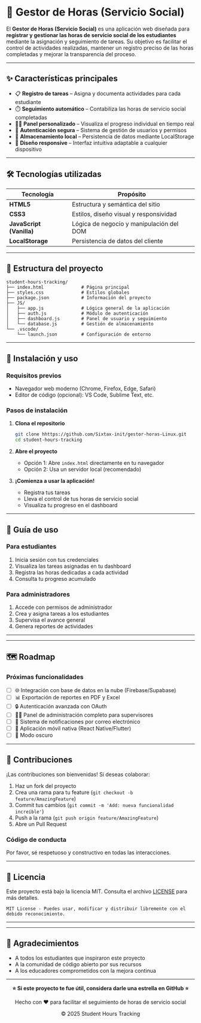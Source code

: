 # 📘 Gestor de Horas (Servicio Social)

El **Gestor de Horas (Servicio Social)** es una aplicación web diseñada para **registrar y gestionar las horas de servicio social de los estudiantes** mediante la asignación y seguimiento de tareas. Su objetivo es facilitar el control de actividades realizadas, mantener un registro preciso de las horas completadas y mejorar la transparencia del proceso.

---

## ✨ Características principales

- 📋 **Registro de tareas** – Asigna y documenta actividades para cada estudiante
- ⏱️ **Seguimiento automático** – Contabiliza las horas de servicio social completadas
- 👩‍🎓 **Panel personalizado** – Visualiza el progreso individual en tiempo real
- 🔐 **Autenticación segura** – Sistema de gestión de usuarios y permisos
- 💾 **Almacenamiento local** – Persistencia de datos mediante LocalStorage
- 🎨 **Diseño responsive** – Interfaz intuitiva adaptable a cualquier dispositivo

---

## 🛠️ Tecnologías utilizadas

| Tecnología | Propósito |
|------------|-----------|
| **HTML5** | Estructura y semántica del sitio |
| **CSS3** | Estilos, diseño visual y responsividad |
| **JavaScript (Vanilla)** | Lógica de negocio y manipulación del DOM |
| **LocalStorage** | Persistencia de datos del cliente |

---

## 📁 Estructura del proyecto

```
student-hours-tracking/
├── index.html              # Página principal
├── styles.css              # Estilos globales
├── package.json            # Información del proyecto
├── JS/
│   ├── app.js              # Lógica general de la aplicación
│   ├── auth.js             # Módulo de autenticación
│   ├── dashboard.js        # Panel de usuario y seguimiento
│   └── database.js         # Gestión de almacenamiento
└── .vscode/
    └── launch.json         # Configuración de entorno
```

---

## 🚀 Instalación y uso

### Requisitos previos
- Navegador web moderno (Chrome, Firefox, Edge, Safari)
- Editor de código (opcional): VS Code, Sublime Text, etc.

### Pasos de instalación

1. **Clona el repositorio**
   ```bash
   git clone hhttps://github.com/Sixtax-init/gestor-horas-Linux.git
   cd student-hours-tracking
   ```

2. **Abre el proyecto**
   - Opción 1: Abre `index.html` directamente en tu navegador
   - Opción 2: Usa un servidor local (recomendado)
    

3. **¡Comienza a usar la aplicación!**
   - Registra tus tareas
   - Lleva el control de tus horas de servicio social
   - Visualiza tu progreso en el dashboard

---

## 📖 Guía de uso

### Para estudiantes
1. Inicia sesión con tus credenciales
2. Visualiza las tareas asignadas en tu dashboard
3. Registra las horas dedicadas a cada actividad
4. Consulta tu progreso acumulado

### Para administradores
1. Accede con permisos de administrador
2. Crea y asigna tareas a los estudiantes
3. Supervisa el avance general
4. Genera reportes de actividades

---


---

## 🗺️ Roadmap

### Próximas funcionalidades

- [ ] 🌐 Integración con base de datos en la nube (Firebase/Supabase)
- [ ] 📊 Exportación de reportes en PDF y Excel
- [ ] 🔒 Autenticación avanzada con OAuth
- [ ] 👨‍💼 Panel de administración completo para supervisores
- [ ] 📧 Sistema de notificaciones por correo electrónico
- [ ] 📱 Aplicación móvil nativa (React Native/Flutter)
- [ ] 🌙 Modo oscuro

---

## 🤝 Contribuciones

¡Las contribuciones son bienvenidas! Si deseas colaborar:

1. Haz un fork del proyecto
2. Crea una rama para tu feature (`git checkout -b feature/AmazingFeature`)
3. Commit tus cambios (`git commit -m 'Add: nueva funcionalidad increíble'`)
4. Push a la rama (`git push origin feature/AmazingFeature`)
5. Abre un Pull Request

### Código de conducta
Por favor, sé respetuoso y constructivo en todas las interacciones.

---

## 📄 Licencia

Este proyecto está bajo la licencia MIT. Consulta el archivo [LICENSE](LICENSE) para más detalles.

```
MIT License - Puedes usar, modificar y distribuir libremente con el debido reconocimiento.
```

---

---

## 🙏 Agradecimientos

- A todos los estudiantes que inspiraron este proyecto
- A la comunidad de código abierto por sus recursos
- A los educadores comprometidos con la mejora continua

---

<div align="center">

**⭐ Si este proyecto te fue útil, considera darle una estrella en GitHub ⭐**

Hecho con ❤️ para facilitar el seguimiento de horas de servicio social

© 2025 Student Hours Tracking

</div>